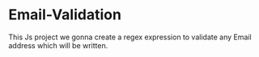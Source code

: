 # Email-Validation
This Js project we gonna create a regex expression to validate any Email address which will be written.
